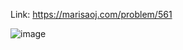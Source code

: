 Link: https://marisaoj.com/problem/561

![image](https://github.com/user-attachments/assets/d7c756ce-3d9f-41c7-a61f-96bdd3396d61)

